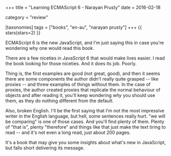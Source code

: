 +++
title = "Learning ECMAScript 6 - Narayan Prusty"
date = 2016-02-18

category = "review"

[taxonomies]
tags = ["books", "en-au", "narayan prusty"]
+++
{{ stars(stars=2) }}

ECMAScript 6 is the new JavaScript, and I'm just saying this in case you're wondering why one would read this book.

There are a few niceties in JavaScript 6 that would make lives easier. I read the book looking for those niceties. And it does its job. Poorly.

Thing is, the first examples are good (not great, good), and then it seems there are some components the author didn't really quite grasped -- like proxies -- and threw examples of things without them. In the case of proxies, the author created proxies that replicate the normal behaviour of objects and after reading it, you'll keep wondering *why* you should use them, as they do nothing different from the default.

Also, broken English. I'll be the first saying that I'm not the most impressive writer in the English language, but hell, some sentences really hurt. "we will be comparing" is one of those cases. And you'll find plenty of them. Plenty of "that is", plenty "therefore" and things like that just make the text tiring to read -- and it's not even a long read, just about 200 pages.

It's a book that may give you some insights about what's new in JavaScript, but falls short delivering its message.